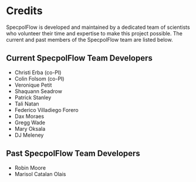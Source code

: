 # Credits

SpecpolFlow is developed and maintained by a dedicated team of scientists who volunteer their time and expertise to make this project possible.
The current and past members of the SpecpolFlow team are listed below.

## Current SpecpolFlow Team Developers

* Christi Erba (co-PI)
* Colin Folsom (co-PI)
* Veronique Petit
* Shaquann Seadrow
* Patrick Stanley
* Tali Natan
* Federico Villadiego Forero
* Dax Moraes
* Gregg Wade
* Mary Oksala
* DJ Meleney

## Past SpecpolFlow Team Developers

* Robin Moore
* Marisol Catalan Olais